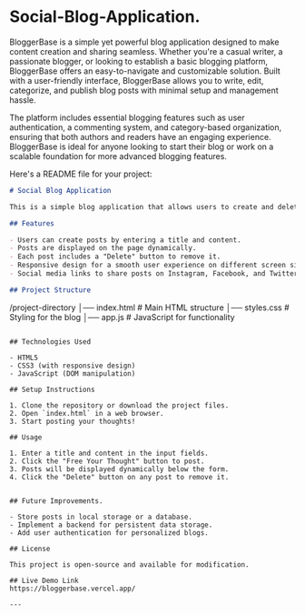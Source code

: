 # Social-Blog-Application.
BloggerBase is a simple yet powerful blog application designed to make content creation and sharing seamless. Whether you're a casual writer, a passionate blogger, or looking to establish a basic blogging platform, BloggerBase offers an easy-to-navigate and customizable solution. Built with a user-friendly interface, BloggerBase allows you to write, edit, categorize, and publish blog posts with minimal setup and management hassle.

The platform includes essential blogging features such as user authentication, a commenting system, and category-based organization, ensuring that both authors and readers have an engaging experience. BloggerBase is ideal for anyone looking to start their blog or work on a scalable foundation for more advanced blogging features.

Here's a README file for your project:  

```markdown
# Social Blog Application

This is a simple blog application that allows users to create and delete posts. The application is built using HTML, CSS, and JavaScript.

## Features

- Users can create posts by entering a title and content.
- Posts are displayed on the page dynamically.
- Each post includes a "Delete" button to remove it.
- Responsive design for a smooth user experience on different screen sizes.
- Social media links to share posts on Instagram, Facebook, and Twitter.

## Project Structure

```
/project-directory
│── index.html      # Main HTML structure
│── styles.css      # Styling for the blog
│── app.js          # JavaScript for functionality
```

## Technologies Used

- HTML5
- CSS3 (with responsive design)
- JavaScript (DOM manipulation)

## Setup Instructions

1. Clone the repository or download the project files.
2. Open `index.html` in a web browser.
3. Start posting your thoughts!

## Usage

1. Enter a title and content in the input fields.
2. Click the "Free Your Thought" button to post.
3. Posts will be displayed dynamically below the form.
4. Click the "Delete" button on any post to remove it.


## Future Improvements.

- Store posts in local storage or a database.
- Implement a backend for persistent data storage.
- Add user authentication for personalized blogs.

## License

This project is open-source and available for modification.

## Live Demo Link
https://bloggerbase.vercel.app/

---

